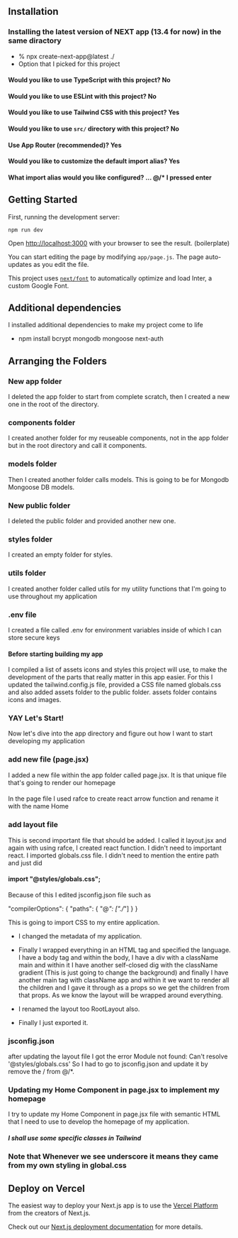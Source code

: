 ## Installation 
### Installing the latest version of NEXT app (13.4 for now) in the same diractory
- % npx create-next-app@latest ./
- Option that I picked for this project

#### Would you like to use TypeScript with this project?  No 
#### Would you like to use ESLint with this project?  No
#### Would you like to use Tailwind CSS with this project? Yes
#### Would you like to use `src/` directory with this project? No 
#### Use App Router (recommended)?  Yes
#### Would you like to customize the default import alias? Yes
#### What import alias would you like configured? … @/*   I pressed enter

## Getting Started

First, running the development server:

```
npm run dev
```

Open [http://localhost:3000](http://localhost:3000) with your browser to see the result. (boilerplate)

You can start editing the page by modifying `app/page.js`. The page auto-updates as you edit the file.

This project uses [`next/font`](https://nextjs.org/docs/basic-features/font-optimization) to automatically optimize and load Inter, a custom Google Font.

## Additional dependencies 

I installed additional dependencies to make my project come to life

- npm install bcrypt mongodb mongoose next-auth
## Arranging the Folders
### New app folder
I deleted the app folder to start from complete scratch, then I created a new one in the root of the directory.
### components folder
I created another folder for my reuseable components, not in the app folder but in the root directory and call it components.
### models folder
Then I created another folder calls models. This is going to be for Mongodb Mongoose DB models.
### New public folder
I deleted the public folder and provided another new one.
### styles folder
I created an empty folder for styles.
### utils folder
I created another folder called utils for my utility functions that I'm going to use throughout my application 

### .env file
I created a file called .env for environment variables inside of which I can store secure keys

#### Before starting building my app 
I compiled a list of assets icons and styles this project will use, to make the development of the parts that really matter in this app easier. 
For this I updated the tailwind.config.js file, provided a CSS file named globals.css and also added assets folder to the public folder. assets folder contains icons and images.


### YAY Let's Start!
Now let's dive into the app directory and figure out how I want to start developing my application 

### add new file (page.jsx)
I added a new file within the app folder called page.jsx. It is that unique file that's going to render our homepage

####
In the page file I used rafce to create react arrow function and rename it with the name Home

### add layout file 
This is second important file that should be added. I called it layout.jsx and again with using rafce, I created react function. I didn't need to important react. I imported globals.css file. I didn't need to mention the entire path and just did 
#### import "@styles/globals.css";
Because of this I edited jsconfig.json file such as 

 "compilerOptions": {
    "paths": {
      "@*": ["./*"]
    }
  }

This is going to import CSS to my entire application.
- I changed the metadata of my application.
- Finally I wrapped everything in an HTML tag and specified the language. I have a body tag and within the body, I have a div with a className main and within it I have another self-closed dig with the className gradient (This is just going to change the background) and finally I have another main tag with className app and within it we want to render all the children and I gave it through as a props so we get the children from that props.
As we know the layout will be wrapped around everything. 

- I renamed the layout too RootLayout also.
- Finally I just exported it.

### jsconfig.json

after updating the layout file I got the error Module not found: Can't resolve '@styles/globals.css'
So I had to go to jsconfig.json and update it by remove the / from @/*.

### Updating my Home Component in page.jsx to implement my homepage 
I try to update my Home Component in page.jsx file with semantic HTML that I need to use to develop the homepage of my application.
##### I shall use some specific classes in Tailwind 
### Note that Whenever we see underscore it means they came from my own styling in global.css 



## Deploy on Vercel

The easiest way to deploy your Next.js app is to use the [Vercel Platform](https://vercel.com/new?utm_medium=default-template&filter=next.js&utm_source=create-next-app&utm_campaign=create-next-app-readme) from the creators of Next.js.

Check out our [Next.js deployment documentation](https://nextjs.org/docs/deployment) for more details.


